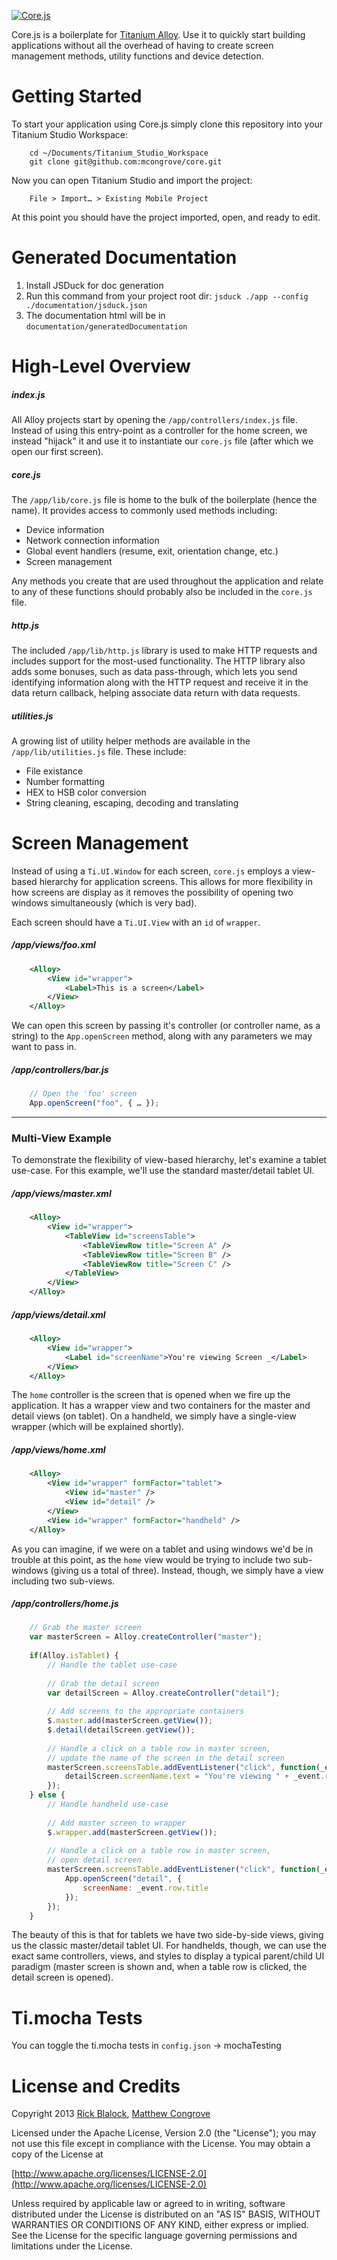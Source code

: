[![Core.js](https://github.com/mcongrove/core/raw/master/corejs.png)](https://github.com/mcongrove/core)

Core.js is a boilerplate for [Titanium Alloy](https://github.com/appcelerator/alloy). Use it to quickly start building applications without all the overhead of having to create screen management methods, utility functions and device detection.

Getting Started
===============

To start your application using Core.js simply clone this repository into your Titanium Studio Workspace:

```
	cd ~/Documents/Titanium_Studio_Workspace
	git clone git@github.com:mcongrove/core.git
```

Now you can open Titanium Studio and import the project:

```
	File > Import… > Existing Mobile Project
```

At this point you should have the project imported, open, and ready to edit.

Generated Documentation
===================

1. Install JSDuck for doc generation
2. Run this command from your project root dir: `jsduck ./app --config ./documentation/jsduck.json`
3. The documentation html will be in `documentation/generatedDocumentation`

High-Level Overview
===================

##### index.js

All Alloy projects start by opening the `/app/controllers/index.js` file. Instead of using this entry-point as a controller for the home screen, we instead "hijack" it and use it to instantiate our `core.js` file (after which we open our first screen).

##### core.js

The `/app/lib/core.js` file is home to the bulk of the boilerplate (hence the name). It provides access to commonly used methods including:

 * Device information
 * Network connection information
 * Global event handlers (resume, exit, orientation change, etc.)
 * Screen management

Any methods you create that are used throughout the application and relate to any of these functions should probably also be included in the `core.js` file.

##### http.js

The included `/app/lib/http.js` library is used to make HTTP requests and includes support for the most-used functionality. The HTTP library also adds some bonuses, such as data pass-through, which lets you send identifying information along with the HTTP request and receive it in the data return callback, helping associate data return with data requests.

##### utilities.js

A growing list of utility helper methods are available in the `/app/lib/utilities.js` file. These include:

 * File existance
 * Number formatting
 * HEX to HSB color conversion
 * String cleaning, escaping, decoding and translating

Screen Management
=================

Instead of using a `Ti.UI.Window` for each screen, `core.js` employs a view-based hierarchy for application screens. This allows for more flexibility in how screens are display as it removes the possibility of opening two windows simultaneously (which is very bad).

Each screen should have a `Ti.UI.View` with an `id` of `wrapper`.

##### /app/views/foo.xml

```xml
	<Alloy>
		<View id="wrapper">
			<Label>This is a screen</Label>
		</View>
	</Alloy>
```

We can open this screen by passing it's controller (or controller name, as a string) to the `App.openScreen` method, along with any parameters we may want to pass in.

##### /app/controllers/bar.js

```javascript
	// Open the 'foo' screen
	App.openScreen("foo", { … });
```

---

### Multi-View Example

To demonstrate the flexibility of view-based hierarchy, let's examine a tablet use-case. For this example, we'll use the standard master/detail tablet UI.

##### /app/views/master.xml

```xml
	<Alloy>
		<View id="wrapper">
			<TableView id="screensTable">
				<TableViewRow title="Screen A" />
				<TableViewRow title="Screen B" />
				<TableViewRow title="Screen C" />
			</TableView>
		</View>
	</Alloy>
```

##### /app/views/detail.xml

```xml
	<Alloy>
		<View id="wrapper">
			<Label id="screenName">You're viewing Screen _</Label>
		</View>
	</Alloy>
```

The `home` controller is the screen that is opened when we fire up the application. It has a wrapper view and two containers for the master and detail views (on tablet). On a handheld, we simply have a single-view wrapper (which will be explained shortly).

##### /app/views/home.xml

```xml
	<Alloy>
		<View id="wrapper" formFactor="tablet">
			<View id="master" />
			<View id="detail" />
		</View>
		<View id="wrapper" formFactor="handheld" />
	</Alloy>
```

As you can imagine, if we were on a tablet and using windows we'd be in trouble at this point, as the `home` view would be trying to include two sub-windows (giving us a total of three). Instead, though, we simply have a view including two sub-views.

##### /app/controllers/home.js

```javascript
	// Grab the master screen
	var masterScreen = Alloy.createController("master");
	
	if(Alloy.isTablet) {
		// Handle the tablet use-case
		
		// Grab the detail screen
		var detailScreen = Alloy.createController("detail");
		
		// Add screens to the appropriate containers
		$.master.add(masterScreen.getView());
		$.detail(detailScreen.getView());
		
		// Handle a click on a table row in master screen,
		// update the name of the screen in the detail screen
		masterScreen.screensTable.addEventListener("click", function(_event) {
			detailScreen.screenName.text = "You're viewing " + _event.row.title;
		});
	} else {
		// Handle handheld use-case
		
		// Add master screen to wrapper
		$.wrapper.add(masterScreen.getView());
		
		// Handle a click on a table row in master screen,
		// open detail screen
		masterScreen.screensTable.addEventListener("click", function(_event) {
			App.openScreen("detail", {
				screenName: _event.row.title
			});
		});
	}
```

The beauty of this is that for tablets we have two side-by-side views, giving us the classic master/detail tablet UI. For handhelds, though, we can use the exact same controllers, views, and styles to display a typical parent/child UI paradigm (master screen is shown and, when a table row is clicked, the detail screen is opened).

Ti.mocha Tests
===================
You can toggle the ti.mocha tests in `config.json` -> mochaTesting

License and Credits
===================

Copyright 2013 [Rick Blalock](https://github.com/rblalock), [Matthew Congrove](https://github.com/mcongrove)

Licensed under the Apache License, Version 2.0 (the "License");
you may not use this file except in compliance with the License.
You may obtain a copy of the License at

   [http://www.apache.org/licenses/LICENSE-2.0](http://www.apache.org/licenses/LICENSE-2.0)

Unless required by applicable law or agreed to in writing, software
distributed under the License is distributed on an "AS IS" BASIS,
WITHOUT WARRANTIES OR CONDITIONS OF ANY KIND, either express or implied.
See the License for the specific language governing permissions and
limitations under the License.